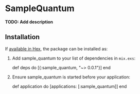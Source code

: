 # SampleQuantum

**TODO: Add description**

## Installation

If [available in Hex](https://hex.pm/docs/publish), the package can be installed as:

  1. Add sample_quantum to your list of dependencies in `mix.exs`:

        def deps do
          [{:sample_quantum, "~> 0.0.1"}]
        end

  2. Ensure sample_quantum is started before your application:

        def application do
          [applications: [:sample_quantum]]
        end


